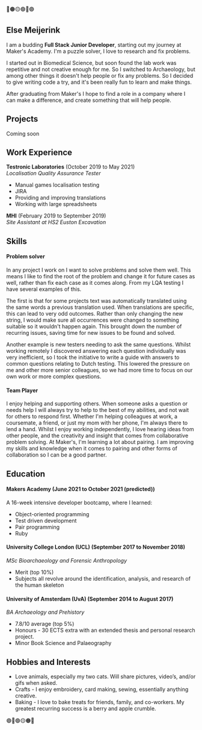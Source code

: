 🔴🟠🟡🟢🔵🟣

## Else Meijerink

I am a budding **Full Stack Junior Developer**, starting out my journey at Maker's Academy. I'm a puzzle solver, I love to research and fix problems.

I started out in Biomedical Science, but soon found the lab work was repetitive and not creative enough for me. So I switched to Archaeology, but among other things it doesn't help people or fix any problems. So I decided to give writing code a try, and it's been really fun to learn and make things.

After graduating from Maker's I hope to find a role in a company where I can make a difference, and create something that will help people.

## Projects

Coming soon

## Work Experience

**Testronic Laboratories** (October 2019 to May 2021)  
_Localisation Quality Assurance Tester_

- Manual games localisation testing
- JIRA
- Providing and improving translations
- Working with large spreadsheets

**MHI** (February 2019 to September 2019)  
_Site Assistant at HS2 Euston Excavation_

## Skills

#### Problem solver

In any project I work on I want to solve problems and solve them well. This means I like to find the root of the problem and change it for future cases as well, rather than fix each case as it comes along. From my LQA testing I have several examples of this.

  The first is that for some projects text was automatically translated using the same words a previous translation used. When translations are specific, this can lead to very odd outcomes. Rather than only changing the new string, I would make sure all occurrences were changed to something suitable so it wouldn't happen again. This brought down the number of recurring issues, saving time for new issues to be found and solved.
  
  Another example is new testers needing to ask the same questions. Whilst working remotely I discovered answering each question individually was very inefficient, so I took the initiative to write a guide with answers to common questions relating to Dutch testing. This lowered the pressure on me and other more senior colleagues, so we had more time to focus on our own work or more complex questions.

#### Team Player

I enjoy helping and supporting others. When someone asks a question or needs help I will always try to help to the best of my abilities, and not wait for others to respond first. Whether I'm helping colleagues at work, a coursemate, a friend, or just my mom with her phone, I'm always there to lend a hand. Whilst I enjoy working independently, I love hearing ideas from other people, and the creativity and insight that comes from collaborative problem solving. At Maker's, I'm learning a lot about pairing. I am improving my skills and knowledge when it comes to pairing and other forms of collaboration so I can be a good partner.

## Education

#### Makers Academy (June 2021 to October 2021 (predicted))
A 16-week intensive developer bootcamp, where I learned:

- Object-oriented programming
- Test driven development
- Pair programming
- Ruby

#### University College London (UCL) (September 2017 to November 2018)
_MSc Bioarchaeology and Forensic Anthropology_ 
- Merit (top 10%)
- Subjects all revolve around the identification, analysis, and research of the human skeleton

#### University of Amsterdam (UvA) (September 2014 to August 2017)
_BA Archaeology and Prehistory_ 
- 7.8/10 average (top 5%)
- Honours - 30 ECTS extra with an extended thesis and personal research
project.
- Minor Book Science and Palaeography


## Hobbies and Interests
- Love animals, especially my two cats. Will share pictures, video’s, and/or gifs when asked.
- Crafts - I enjoy embroidery, card making, sewing, essentially anything creative.
- Baking - I love to bake treats for friends, family, and co-workers. My greatest recurring success is a berry and apple crumble.

🟣🔵🟢🟡🟠🔴
